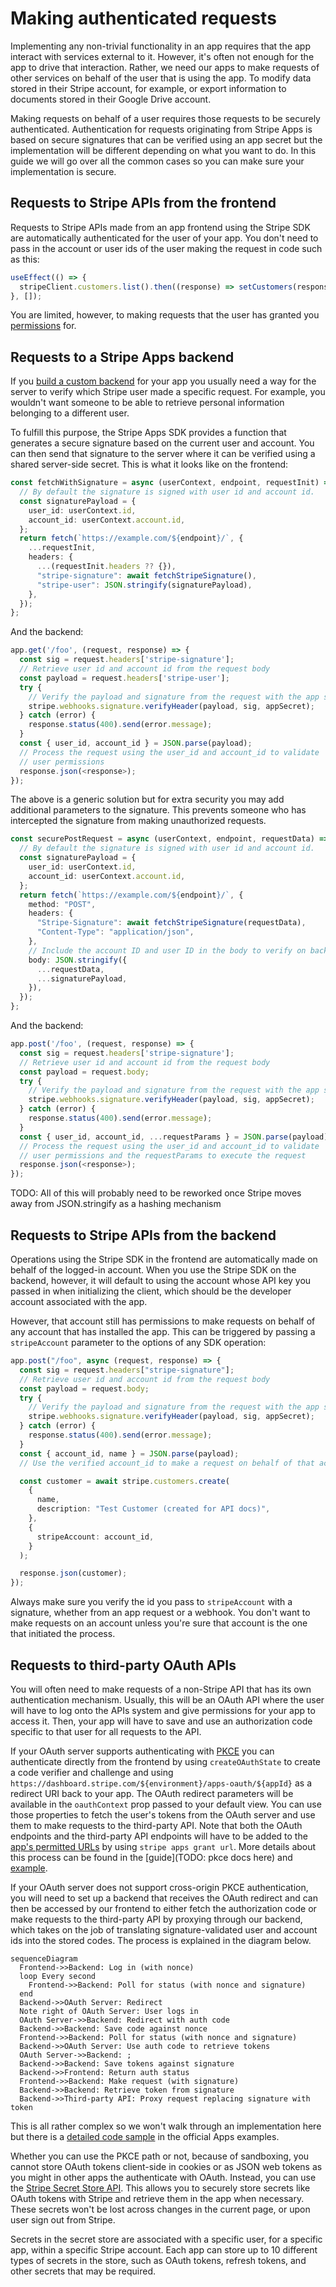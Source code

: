 # Making authenticated requests

Implementing any non-trivial functionality in an app requires that the app
interact with services external to it. However, it's often not enough for the
app to drive that interaction. Rather, we need our apps to make requests of
other services on behalf of the user that is using the app. To modify data
stored in their Stripe account, for example, or export information to documents
stored in their Google Drive account.

Making requests on behalf of a user requires those requests to be securely
authenticated. Authentication for requests originating from Stripe Apps is based
on secure signatures that can be verified using an app secret but the
implementation will be different depending on what you want to do. In this guide
we will go over all the common cases so you can make sure your implementation is
secure.

## Requests to Stripe APIs from the frontend

Requests to Stripe APIs made from an app frontend using the Stripe SDK are
automatically authenticated for the user of your app. You don't need to pass in
the account or user ids of the user making the request in code such as this:

```js
useEffect(() => {
  stripeClient.customers.list().then((response) => setCustomers(response.data));
}, []);
```

You are limited, however, to making requests that the user has granted you
[permissions](https://stripe.com/docs/security/permissions) for.

## Requests to a Stripe Apps backend

If you
[build a custom backend](https://stripe.com/docs/stripe-apps/build-backend) for
your app you usually need a way for the server to verify which Stripe user made
a specific request. For example, you wouldn't want someone to be able to
retrieve personal information belonging to a different user.

To fulfill this purpose, the Stripe Apps SDK provides a function that generates
a secure signature based on the current user and account. You can then send that
signature to the server where it can be verified using a shared server-side
secret. This is what it looks like on the frontend:

```ts
const fetchWithSignature = async (userContext, endpoint, requestInit) => {
  // By default the signature is signed with user id and account id.
  const signaturePayload = {
    user_id: userContext.id,
    account_id: userContext.account.id,
  };
  return fetch(`https://example.com/${endpoint}/`, {
    ...requestInit,
    headers: {
      ...(requestInit.headers ?? {}),
      "stripe-signature": await fetchStripeSignature(),
      "stripe-user": JSON.stringify(signaturePayload),
    },
  });
};
```

And the backend:

```ts
app.get('/foo', (request, response) => {
  const sig = request.headers['stripe-signature'];
  // Retrieve user id and account id from the request body
  const payload = request.headers['stripe-user'];
  try {
    // Verify the payload and signature from the request with the app secret.
    stripe.webhooks.signature.verifyHeader(payload, sig, appSecret);
  } catch (error) {
    response.status(400).send(error.message);
  }
  const { user_id, account_id } = JSON.parse(payload);
  // Process the request using the user_id and account_id to validate
  // user permissions
  response.json(<response>);
});
```

The above is a generic solution but for extra security you may add additional
parameters to the signature. This prevents someone who has intercepted the
signature from making unauthorized requests.

```ts
const securePostRequest = async (userContext, endpoint, requestData) => {
  // By default the signature is signed with user id and account id.
  const signaturePayload = {
    user_id: userContext.id,
    account_id: userContext.account.id,
  };
  return fetch(`https://example.com/${endpoint}/`, {
    method: "POST",
    headers: {
      "Stripe-Signature": await fetchStripeSignature(requestData),
      "Content-Type": "application/json",
    },
    // Include the account ID and user ID in the body to verify on backend.
    body: JSON.stringify({
      ...requestData,
      ...signaturePayload,
    }),
  });
};
```

And the backend:

```ts
app.post('/foo', (request, response) => {
  const sig = request.headers['stripe-signature'];
  // Retrieve user id and account id from the request body
  const payload = request.body;
  try {
    // Verify the payload and signature from the request with the app secret.
    stripe.webhooks.signature.verifyHeader(payload, sig, appSecret);
  } catch (error) {
    response.status(400).send(error.message);
  }
  const { user_id, account_id, ...requestParams } = JSON.parse(payload);
  // Process the request using the user_id and account_id to validate
  // user permissions and the requestParams to execute the request
  response.json(<response>);
});
```

TODO: All of this will probably need to be reworked once Stripe moves away from
JSON.stringify as a hashing mechanism

## Requests to Stripe APIs from the backend

Operations using the Stripe SDK in the frontend are automatically made on behalf
of the logged-in account. When you use the Stripe SDK on the backend, however,
it will default to using the account whose API key you passed in when
initializing the client, which should be the developer account associated with
the app.

However, that account still has permissions to make requests on behalf of any
account that has installed the app. This can be triggered by passing a
`stripeAccount` parameter to the options of any SDK operation:

```ts
app.post("/foo", async (request, response) => {
  const sig = request.headers["stripe-signature"];
  // Retrieve user id and account id from the request body
  const payload = request.body;
  try {
    // Verify the payload and signature from the request with the app secret.
    stripe.webhooks.signature.verifyHeader(payload, sig, appSecret);
  } catch (error) {
    response.status(400).send(error.message);
  }
  const { account_id, name } = JSON.parse(payload);
  // Use the verified account_id to make a request on behalf of that account

  const customer = await stripe.customers.create(
    {
      name,
      description: "Test Customer (created for API docs)",
    },
    {
      stripeAccount: account_id,
    }
  );

  response.json(customer);
});
```

Always make sure you verify the id you pass to `stripeAccount` with a signature,
whether from an app request or a webhook. You don't want to make requests on an
account unless you're sure that account is the one that initiated the process.

## Requests to third-party OAuth APIs

You will often need to make requests of a non-Stripe API that has its own
authentication mechanism. Usually, this will be an OAuth API where the user will
have to log onto the APIs system and give permissions for your app to access it.
Then, your app will have to save and use an authorization code specific to that
user for all requests to the API.

If your OAuth server supports authenticating with
[PKCE](https://oauth.net/2/pkce/) you can authenticate directly from the
frontend by using `createOAuthState` to create a code verifier and challenge and
using `https://dashboard.stripe.com/${environment}/apps-oauth/${appId}` as a
redirect URI back to your app. The OAuth redirect parameters will be available
in the `oauthContext` prop passed to your default view. You can use those
properties to fetch the user's tokens from the OAuth server and use them to make
requests to the third-party API. Note that both the OAuth endpoints and the
third-party API endpoints will have to be added to the
[app's permitted URLs](https://stripe.com/docs/stripe-apps/extend-dashboard-user-interface#use-third-party-apis)
by using `stripe apps grant url`. More details about this process can be found
in the [guide](TODO: pkce docs here) and
[example](https://github.com/stripe/stripe-apps/tree/master/examples/dropbox-oauth-pkce).

If your OAuth server does not support cross-origin PKCE authentication, you will
need to set up a backend that receives the OAuth redirect and can then be
accessed by our frontend to either fetch the authorization code or make requests
to the third-party API by proxying through our backend, which takes on the job
of translating signature-validated user and account ids into the stored codes.
The process is explained in the diagram below.

```mermaid
sequenceDiagram
  Frontend->>Backend: Log in (with nonce)
  loop Every second
    Frontend->>Backend: Poll for status (with nonce and signature)
  end
  Backend->>OAuth Server: Redirect
  Note right of OAuth Server: User logs in
  OAuth Server->>Backend: Redirect with auth code
  Backend->>Backend: Save code against nonce
  Frontend->>Backend: Poll for status (with nonce and signature)
  Backend->>OAuth Server: Use auth code to retrieve tokens
  OAuth Server->>Backend: ;
  Backend->>Backend: Save tokens against signature
  Backend->>Frontend: Return auth status
  Frontend->>Backend: Make request (with signature)
  Backend->>Backend: Retrieve token from signature
  Backend->>Third-party API: Proxy request replacing signature with token
```

This is all rather complex so we won't walk through an implementation here but there is a
[detailed code sample](https://github.com/stripe/stripe-apps/tree/master/examples/basic-auth)
in the official Apps examples.

Whether you can use the PKCE path or not, because of sandboxing, you cannot store OAuth tokens client-side in cookies or as JSON web tokens as you might in other apps the authenticate with OAuth. Instead, you can use the [Stripe Secret Store API](https://stripe.com/docs/stripe-apps/store-auth-data-custom-objects). This allows you to securely store secrets like OAuth tokens with Stripe and retrieve them in the app when necessary. These secrets won't be lost across changes in the current page, or upon user sign out from Stripe.

Secrets in the secret store are associated with a specific user, for a specific app, within a specific Stripe account. Each app can store up to 10 different types of secrets in the store, such as OAuth tokens, refresh tokens, and other secrets that may be required.